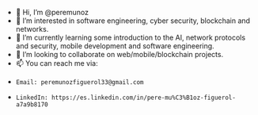 - 👋 Hi, I’m @peremunoz
- 👀 I’m interested in software engineering, cyber security, blockchain and networks.
- 🌱 I’m currently learning some introduction to the AI, network protocols and security, mobile development and software engineering.
- 💞️ I’m looking to collaborate on web/mobile/blockchain projects.
- 📫 You can reach me via:
-     Email: peremunozfiguerol33@gmail.com
-     LinkedIn: https://es.linkedin.com/in/pere-mu%C3%B1oz-figuerol-a7a9b8170

<!---
peremunoz/peremunoz is a ✨ special ✨ repository because its `README.md` (this file) appears on your GitHub profile.
You can click the Preview link to take a look at your changes.
--->
